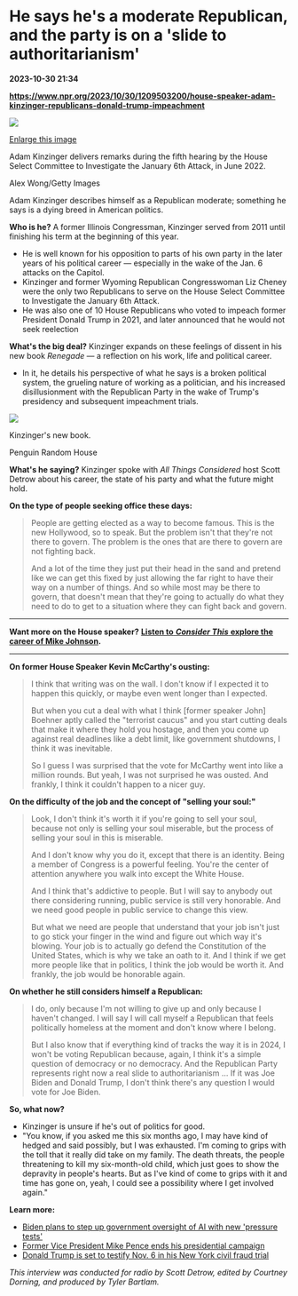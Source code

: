 # He says he's a moderate Republican, and the party is on a 'slide to authoritarianism'

**2023-10-30 21:34**

**https://www.npr.org/2023/10/30/1209503200/house-speaker-adam-kinzinger-republicans-donald-trump-impeachment**

 ![](https://media.npr.org/assets/img/2023/10/30/gettyimages-1404732934-5fff7529aaff9baa3a6b770309d39206d4a52e6f-s1100-c50.jpg) 

[Enlarge this image](https://media.npr.org/assets/img/2023/10/30/gettyimages-1404732934-5fff7529aaff9baa3a6b770309d39206d4a52e6f-s1200.jpg)

Adam Kinzinger delivers remarks during the fifth hearing by the House Select Committee to Investigate the January 6th Attack, in June 2022.

Alex Wong/Getty Images

Adam Kinzinger describes himself as a Republican moderate; something he says is a dying breed in American politics.

**Who is he?** A former Illinois Congressman, Kinzinger served from 2011 until finishing his term at the beginning of this year.

*   He is well known for his opposition to parts of his own party in the later years of his political career — especially in the wake of the Jan. 6 attacks on the Capitol.
*   Kinzinger and former Wyoming Republican Congresswoman Liz Cheney were the only two Republicans to serve on the House Select Committee to Investigate the January 6th Attack.
*   He was also one of 10 House Republicans who voted to impeach former President Donald Trump in 2021, and later announced that he would not seek reelection

**What's the big deal?** Kinzinger expands on these feelings of dissent in his new book _Renegade_ — a reflection on his work, life and political career.

*   In it, he details his perspective of what he says is a broken political system, the grueling nature of working as a politician, and his increased disillusionment with the Republican Party in the wake of Trump's presidency and subsequent impeachment trials.

 ![](https://media.npr.org/assets/img/2023/10/30/cover_renegade_custom-cc3d7e3f01f844062a3cfcf7d2336b912cebc42b-s1100-c50.jpg) 

Kinzinger's new book.

Penguin Random House

**What's he saying?** Kinzinger spoke with _All Things Considered_ host Scott Detrow about his career, the state of his party and what the future might hold.

**On the type of people seeking office these days:**

> People are getting elected as a way to become famous. This is the new Hollywood, so to speak. But the problem isn't that they're not there to govern. The problem is the ones that are there to govern are not fighting back.
> 
> And a lot of the time they just put their head in the sand and pretend like we can get this fixed by just allowing the far right to have their way on a number of things. And so while most may be there to govern, that doesn't mean that they're going to actually do what they need to do to get to a situation where they can fight back and govern.

* * *

**Want more on the House speaker?** [**Listen to** _**Consider This**_ **explore the career of Mike Johnson**](https://www.npr.org/2023/10/25/1198908801/consider-this-from-npr-draft-10-25-2023)**.**

* * *

**On former House Speaker Kevin McCarthy's ousting:**

> I think that writing was on the wall. I don't know if I expected it to happen this quickly, or maybe even went longer than I expected.
> 
> But when you cut a deal with what I think \[former speaker John\] Boehner aptly called the "terrorist caucus" and you start cutting deals that make it where they hold you hostage, and then you come up against real deadlines like a debt limit, like government shutdowns, I think it was inevitable.
> 
> So I guess I was surprised that the vote for McCarthy went into like a million rounds. But yeah, I was not surprised he was ousted. And frankly, I think it couldn't happen to a nicer guy.

**On the difficulty of the job and the concept of "selling your soul:"**

> Look, I don't think it's worth it if you're going to sell your soul, because not only is selling your soul miserable, but the process of selling your soul in this is miserable.
> 
> And I don't know why you do it, except that there is an identity. Being a member of Congress is a powerful feeling. You're the center of attention anywhere you walk into except the White House.
> 
> And I think that's addictive to people. But I will say to anybody out there considering running, public service is still very honorable. And we need good people in public service to change this view.
> 
> But what we need are people that understand that your job isn't just to go stick your finger in the wind and figure out which way it's blowing. Your job is to actually go defend the Constitution of the United States, which is why we take an oath to it. And I think if we get more people like that in politics, I think the job would be worth it. And frankly, the job would be honorable again.

**On whether he still considers himself a Republican:**

> I do, only because I'm not willing to give up and only because I haven't changed. I will say I will call myself a Republican that feels politically homeless at the moment and don't know where I belong.
> 
> But I also know that if everything kind of tracks the way it is in 2024, I won't be voting Republican because, again, I think it's a simple question of democracy or no democracy. And the Republican Party represents right now a real slide to authoritarianism ... If it was Joe Biden and Donald Trump, I don't think there's any question I would vote for Joe Biden.

**So, what now?**

*   Kinzinger is unsure if he's out of politics for good.
*   "You know, if you asked me this six months ago, I may have kind of hedged and said possibly, but I was exhausted. I'm coming to grips with the toll that it really did take on my family. The death threats, the people threatening to kill my six-month-old child, which just goes to show the depravity in people's hearts. But as I've kind of come to grips with it and time has gone on, yeah, I could see a possibility where I get involved again."

**Learn more:**

*   [Biden plans to step up government oversight of AI with new 'pressure tests'](https://www.npr.org/2023/10/30/1209343819/ai-biden-oversight-executive-order)
*   [Former Vice President Mike Pence ends his presidential campaign](https://www.npr.org/2023/10/28/1209264683/mike-pence-2024-presidential-campaign-trump)
*   [Donald Trump is set to testify Nov. 6 in his New York civil fraud trial](https://www.npr.org/2023/10/28/1209241616/donald-trump-new-york-civil-fraud-trial)

_This interview was conducted for radio by Scott Detrow, edited by Courtney Dorning, and produced by Tyler Bartlam._